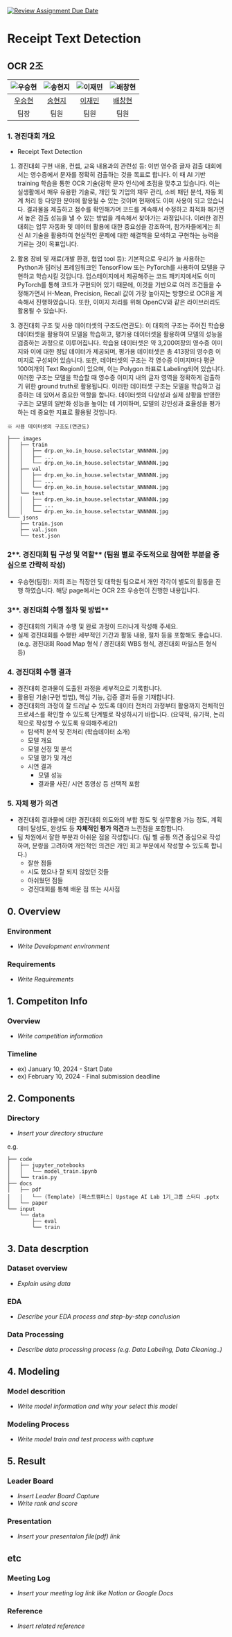 [![Review Assignment Due Date](https://classroom.github.com/assets/deadline-readme-button-24ddc0f5d75046c5622901739e7c5dd533143b0c8e959d652212380cedb1ea36.svg)](https://classroom.github.com/a/nDCOQnZo)

# Receipt Text Detection
## OCR 2조

| ![우승현](https://avatars.githubusercontent.com/u/156163982?v=4) | ![송현지](https://avatars.githubusercontent.com/u/156163982?v=4) | ![이재민](https://avatars.githubusercontent.com/u/156163982?v=4) | ![배창현](https://avatars.githubusercontent.com/u/156163982?v=4) |
| :--------------------------------------------------------------: | :--------------------------------------------------------------: | :--------------------------------------------------------------: | :--------------------------------------------------------------: |
|            [우승현](https://github.com/fromwsh)             |            [송현지](https://github.com/UpstageAILab)             |            [이재민](https://github.com/UpstageAILab)             |            [배창현](https://github.com/UpstageAILab)             |
|                            팀장                             |                            팀원                             |                            팀원                             |                            팀원                             |


### **1. 경진대회 개요**

- Receipt Text Detection

1. 경진대회 구현 내용, 컨셉, 교육 내용과의 관련성 등:
 이번 영수증 글자 검출 대회에서는 영수증에서 문자를 정확히 검출하는 것을 목표로 합니다. 이 때 AI 기반 training 학습을 통한 OCR 기술(광학 문자 인식)에 초점을 맞추고 있습니다. 이는 실생활에서 매우 유용한 기술로, 개인 및 기업의 재무 관리, 소비 패턴 분석, 자동 회계 처리 등 다양한 분야에 활용될 수 있는 것이며 현재에도 이미 사용이 되고 있습니다. 결과물을 제출하고 점수를 확인해가며 코드를 계속해서 수정하고 최적화 해가면서 높은 검출 성능을 낼 수 있는 방법을 계속해서 찾아가는 과정입니다. 이러한 경진대회는 업무 자동화 및 데이터 활용에 대한 중요성을 강조하며, 참가자들에게는 최신 AI 기술을 활용하여 현실적인 문제에 대한 해결책을 모색하고 구현하는 능력을 기르는 것이 목표입니다.

2. 활용 장비 및 재료(개발 환경, 협업 tool 등):
 기본적으로 우리가 늘 사용하는 Python과 딥러닝 프레임워크인 TensorFlow 또는 PyTorch를 사용하여 모델을 구현하고 학습시킬 것입니다. 업스테이지에서 제공해주는 코드 패키지에서도 이미 PyTorch를 통해 코드가 구현되어 있기 때문에, 이것을 기반으로 여러 조건들을 수정해가면서 H-Mean, Precision, Recall 값이 가장 높아지는 방향으로 OCR을 계속해서 진행하였습니다.  또한, 이미지 처리를 위해 OpenCV와 같은 라이브러리도 활용될 수 있습니다.

3. 경진대회 구조 및 사용 데이터셋의 구조도(연관도):
 이 대회의 구조는 주어진 학습용 데이터셋을 활용하여 모델을 학습하고, 평가용 데이터셋을 활용하여 모델의 성능을 검증하는 과정으로 이루어집니다. 학습용 데이터셋은 약 3,200여장의 영수증 이미지와 이에 대한 정답 데이터가 제공되며, 평가용 데이터셋은 총 413장의 영수증 이미지로 구성되어 있습니다. 또한, 데이터셋의 구조는 각 영수증 이미지마다 평균 100여개의 Text Region이 있으며, 이는 Polygon 좌표로 Labeling되어 있습니다. 이러한 구조는 모델을 학습할 때 영수증 이미지 내의 글자 영역을 정확하게 검출하기 위한 ground truth로 활용됩니다. 이러한 데이터셋 구조는 모델을 학습하고 검증하는 데 있어서 중요한 역할을 합니다. 데이터셋의 다양성과 실제 상황을 반영한 구조는 모델의 일반화 성능을 높이는 데 기여하며, 모델의 강인성과 효율성을 평가하는 데 중요한 지표로 활용될 것입니다.

```
※ 사용 데이터셋의 구조도(연관도)

├─── images
│   ├── train
│   │   ├── drp.en_ko.in_house.selectstar_NNNNNN.jpg
│   │   ├── ...
│   │   └── drp.en_ko.in_house.selectstar_NNNNNN.jpg
│   ├── val
│   │   ├── drp.en_ko.in_house.selectstar_NNNNNN.jpg
│   │   ├── ...
│   │   └── drp.en_ko.in_house.selectstar_NNNNNN.jpg
│   └── test
│   │   ├── drp.en_ko.in_house.selectstar_NNNNNN.jpg
│   │   ├── ...
│   │   └── drp.en_ko.in_house.selectstar_NNNNNN.jpg
└─── jsons
    ├── train.json
    ├── val.json
    └── test.json
```

### 2**. 경진대회 팀 구성 및 역할** (팀원 별로 주도적으로 참여한 부분을 중심으로 간략히 작성)

- 우승현(팀장): 저희 조는 직장인 및 대학원 팀으로서 개인 각각이 별도의 활동을 진행 하였습니다. 해당 page에서는 OCR 2조 우승현이 진행한 내용입니다.

### 3**. 경진대회 수행 절차 및 방법**

- 경진대회의 기획과 수행 및 완료 과정이 드러나게 작성해 주세요.
- 실제 경진대회를 수행한 세부적인 기간과 활동 내용, 절차 등을 포함해도 좋습니다. (e.g. 경진대회 Road Map 형식 / 경진대회 WBS 형식, 경진대회 마일스톤 형식 등)

### **4. 경진대회 수행 결과**

- 경진대회 결과물이 도출된 과정을 세부적으로 기록합니다.
- 활용된 기술(구현 방법), 핵심 기능, 검증 결과 등을 기재합니다.
- 경진대회의 과정이 잘 드러날 수 있도록 데이터 전처리 과정부터 활용까지 전체적인 프로세스를 확인할 수 있도록 단계별로 작성하시기 바랍니다. (요약적, 유기적, 논리적으로 작성할 수 있도록 유의해주세요!)
    - 탐색적 분석 및 전처리 (학습데이터 소개)
    - 모델 개요
    - 모델 선정 및 분석
    - 모델 평가 및 개선
    - 시연 결과
        - 모델 성능
        - 결과물 사진/ 시연 동영상 등 선택적 포함

### **5. 자체 평가 의견**

- 경진대회 결과물에 대한 경진대회 의도와의 부합 정도 및 실무활용 가능 정도, 계획 대비 달성도, 완성도 등 **자체적인 평가 의견**과 느낀점을 포함합니다.
- 팀 차원에서 잘한 부분과 아쉬운 점을 작성합니다. (팀 별 공통 의견 중심으로 작성하며, 분량을 고려하여 개인적인 의견은 개인 회고 부분에서 작성할 수 있도록 합니다.)
    - 잘한 점들
    - 시도 했으나 잘 되지 않았던 것들
    - 아쉬웠던 점들
    - 경진대회를 통해 배운 점 또는 시사점


## 0. Overview
### Environment
- _Write Development environment_

### Requirements
- _Write Requirements_

## 1. Competiton Info

### Overview

- _Write competition information_

### Timeline

- ex) January 10, 2024 - Start Date
- ex) February 10, 2024 - Final submission deadline

## 2. Components

### Directory

- _Insert your directory structure_

e.g.
```
├── code
│   ├── jupyter_notebooks
│   │   └── model_train.ipynb
│   └── train.py
├── docs
│   ├── pdf
│   │   └── (Template) [패스트캠퍼스] Upstage AI Lab 1기_그룹 스터디 .pptx
│   └── paper
└── input
    └── data
        ├── eval
        └── train
```

## 3. Data descrption

### Dataset overview

- _Explain using data_

### EDA

- _Describe your EDA process and step-by-step conclusion_

### Data Processing

- _Describe data processing process (e.g. Data Labeling, Data Cleaning..)_

## 4. Modeling

### Model descrition

- _Write model information and why your select this model_

### Modeling Process

- _Write model train and test process with capture_

## 5. Result

### Leader Board

- _Insert Leader Board Capture_
- _Write rank and score_

### Presentation

- _Insert your presentaion file(pdf) link_

## etc

### Meeting Log

- _Insert your meeting log link like Notion or Google Docs_

### Reference

- _Insert related reference_

